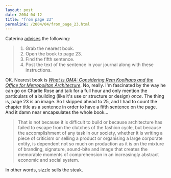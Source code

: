 ```yaml
---
layout: post
date: 2004-04-12
title: "from page 23"
permalink: /2004/04/from_page_23.html
---
```


Caterina [advises](http://www.caterina.net/archive/000521.html) the following:

> 1.  Grab the nearest book.
> 2.  Open the book to page 23.
> 3.  Find the fifth sentence.
> 4.  Post the text of the sentence in your journal along with these instructions.

OK. Nearest book is [_What is OMA: Considering Rem Koolhaas and the Office for Metropolitan Architecture_](http://www.amazon.com/exec/obidos/tg/detail/-/9056623494/statingtheobvioua/). No, really. I'm fascinated by the way he can go on Charlie Rose and talk for a full hour and only mention the particulars of a building (like it's use or structure or design) _once_. The thing is, page 23 is an image. So I skipped ahead to 25, and I had to count the chapter title as a sentence in order to have a fifth sentence on the page. And it damn near encapsulates the whole book...

> That is not because it is difficult to build or because architecture has failed to escape from the clutches of the fashion cycle, but because the accomplishment of any task in our society, whether it is writing a piece of criticism or selling a product or organising a large corporate entity, is dependent not so much on production as it is on the mixture of branding, signature, sound-bite and image that creates the memorable moments of comprehension in an increasingly abstract economic and social system.

In other words, sizzle sells the steak.